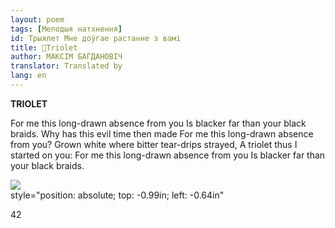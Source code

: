 ```yaml
---
layout: poem
tags: [Мелодыя натхнення]
id: Трыялет Мне доўгае растанне з вамі
title: 🚧Triolet
author: МАКСІМ БАГДАНОВІЧ
translator: Translated by 
lang: en
---
```



 
**TRIOLET**

For me this long-drawn absence from you Is blacker far than your black braids. Why has this evil time then made For me this long-drawn absence from you? Grown white where bitter tear-drips strayed, A triolet thus I started on you: For me this long-drawn absence from you Is blacker far than your black braids.

![](2022-%D0%9C%D1%96%D0%BD%D1%81%D0%BA-%D0%BB%D1%83%D1%87%D0%BD%D0%B0%D1%81%D1%86%D1%8C-%D0%BC%D1%96%D0%BA%D0%BE%D0%BB%D0%B0-%D0%BC%D1%8F%D1%82%D0%BB%D1%96%D1%86%D0%BA%D1%96_html_1ddde17d38c9844d.jpg)  
style="position: absolute; top: -0.99in; left: -0.64in"

42

